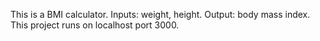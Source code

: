 This is a BMI calculator.
Inputs: weight, height.
Output: body mass index.
This project runs on localhost port 3000.